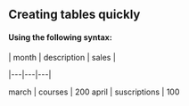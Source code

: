 [//]: # (adding tables)

## Creating tables quickly

#### Using the following syntax:

| month | description | sales |

|---|---|---|

march | courses | 200
april | suscriptions | 100